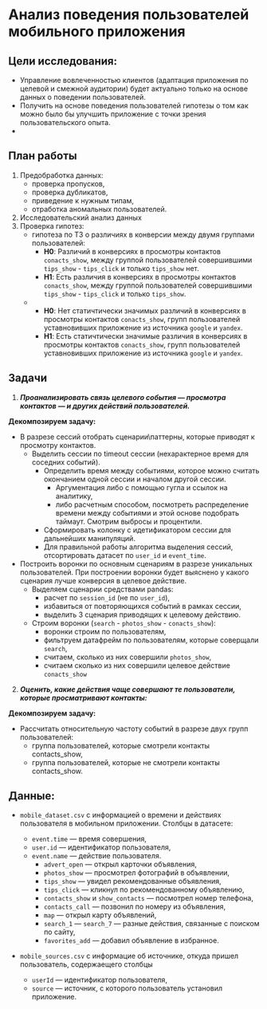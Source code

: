 # Анализ поведения пользователей мобильного приложения

## **Цели исследования:**
 - Управление вовлеченностью клиентов (адаптация приложения по целевой и смежной аудитории) будет актуально только на основе данных о поведении пользователей.
 - Получить на основе поведения пользователей гипотезы о том как можно было бы улучшить приложение с точки зрения пользовательского опыта.
 - 
## План работы
1. Предобработка данных:
     - проверка пропусков,
     - проверка дубликатов,
     - приведение к нужным типам,
     - отработка аномальных пользователей.
2. Исследовательский анализ данных
3. Проверка гипотез:
     - гипотеза по ТЗ о различиях в конверсии между двумя группами пользователей:
       - **Н0**: Различий в конверсиях в просмотры контактов `conacts_show`, между группой пользователей совершившими `tips_show` - `tips_click` и только `tips_show` нет.
       - **Н1**: Есть различия в конверсиях в просмотры контактов `conacts_show`, между группой пользователей совершившими `tips_show` - `tips_click` и только `tips_show`.
     -
       - **Н0**: Нет статичтически значимых различий в конверсиях в просмотры контактов `conacts_show`, групп пользователей уставновивших приложение из источника `google` и `yandex`.
       - **H1**: Есть статичтически значимые различия в конверсиях в просмотры контактов `conacts_show`, групп пользователей уставновивших приложение из источника `google` и `yandex`.

  ## **Задачи**
1. ***Проанализировать связь целевого события — просмотра контактов — и других действий пользователей.***

**Декомпозируем задачу:**
 - В разрезе сессий отобрать сценарии\паттерны, которые приводят к просмотру контактов.
     - Выделить сессии по timeout сессии (нехарактерное время для соседних событий).
         - Определить время между событиями, которое можно считать окончанием одной сессии и началом другой сессии.
             - Аргументация либо с помощью гугла и ссылок на аналитику,
             - либо расчетным способом, посмотреть распределение времени между событиями и этой основе подобрать таймаут. Смотрим выбросы и процентили.
         - Сформировать колонку с идетификатором сессии для дальнейших манипуляций.
         - Для правильной работы алгоритма выделения сессий, отсортировать датасет по `user_id` и `event_time`.
 - Построить воронки по основным сценариям в разрезе уникальных пользователей. При построении воронки будет выяснено у какого сценария лучше конверсия в целевое действие.
     - Выделяем сценарии средствами pandas:
          - расчет по `session_id` (не по `user_id`),
          - избавиться от повторяющихся событий в рамках сессии,
          - выделить 3 сценария приводящих к целевому действию.
     - Строим воронки (`search` - `photos_show` - `conacts_show`):
          - воронки строим по пользователям,
          - фильтруем датафрейм по пользователям, которые соверщали `search`,
          - считаем, сколько из них совершили `photos_show`,
          - считаем сколько из них совершили целевое действие `conacts_show`



2. ***Оценить, какие действия чаще совершают те пользователи, которые просматривают контакты:***

**Декомпозируем задачу:**
 - Рассчитать относительную частоту событий в разрезе двух
групп пользователей:
     - группа пользователей, которые смотрели
контакты contacts_show,
     - группа пользователей, которые не смотрели
контакты contacts_show.

## Данные:
 - `mobile_dataset.csv` с информацией о времени и действиях пользователя в мобильном приложении. Столбцы в датасете:
     - `event.time` — время совершения,
     - `user.id` — идентификатор пользователя,
     - `event.name` — действие пользователя.
         - `advert_open` — открыл карточки объявления,
         - `photos_show` — просмотрел фотографий в объявлении,
         - `tips_show` — увидел рекомендованные объявления,
         - `tips_click` — кликнул по рекомендованному объявлению,
         - `contacts_show` и `show_contacts` — посмотрел номер телефона,
         - `contacts_call` — позвонил по номеру из объявления,
         - `map` — открыл карту объявлений,
         - `search_1` — `search_7` — разные действия, связанные с поиском по сайту,
         - `favorites_add` — добавил объявление в избранное.

 - `mobile_sources.csv` с информацие об источнике, откуда пришел пользователь, содержаещего столбцы
     - `userId` — идентификатор пользователя,
     - `source` — источник, с которого пользователь установил приложение.
